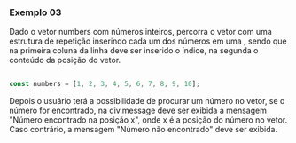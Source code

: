 ### Exemplo 03

Dado o vetor numbers com números inteiros, percorra o vetor com uma estrutura de repetição inserindo cada um dos números em uma <tr>, sendo que na primeira coluna <td> da linha deve ser inserido o índice, na segunda <td> o conteúdo da posição do vetor.

```javascript

const numbers = [1, 2, 3, 4, 5, 6, 7, 8, 9, 10];

```

Depois o usuário terá a possibilidade de procurar um número no vetor, se o número for encontrado, na div.message deve ser exibida a mensagem "Número encontrado na posição x", onde x é a posição do número no vetor. Caso contrário, a mensagem "Número não encontrado" deve ser exibida.

```javascript